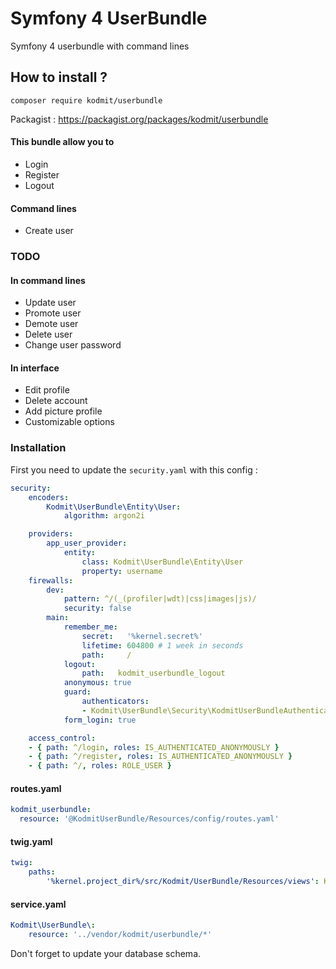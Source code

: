# Symfony 4 UserBundle
Symfony 4 userbundle with command lines

## How to install ?
`composer require kodmit/userbundle`
  
 
Packagist : https://packagist.org/packages/kodmit/userbundle  
  
  
#### This bundle allow you to
- Login
- Register
- Logout

#### Command lines
- Create user
  
  
### TODO
#### In command lines 
- Update user
- Promote user
- Demote user 
- Delete user
- Change user password
  
#### In interface 
- Edit profile
- Delete account
- Add picture profile
- Customizable options

### Installation
  
First you need to update the `security.yaml` with this config :
  
``` yaml
security:
    encoders:
        Kodmit\UserBundle\Entity\User:
            algorithm: argon2i

    providers:
        app_user_provider:
            entity:
                class: Kodmit\UserBundle\Entity\User
                property: username
    firewalls:
        dev:
            pattern: ^/(_(profiler|wdt)|css|images|js)/
            security: false
        main:
            remember_me:
                secret:   '%kernel.secret%'
                lifetime: 604800 # 1 week in seconds
                path:     /
            logout:
                path:   kodmit_userbundle_logout
            anonymous: true
            guard:
                authenticators:
                - Kodmit\UserBundle\Security\KodmitUserBundleAuthenticator
            form_login: true

    access_control:
    - { path: ^/login, roles: IS_AUTHENTICATED_ANONYMOUSLY }
    - { path: ^/register, roles: IS_AUTHENTICATED_ANONYMOUSLY }
    - { path: ^/, roles: ROLE_USER }

```

#### routes.yaml

``` yaml
kodmit_userbundle:
  resource: '@KodmitUserBundle/Resources/config/routes.yaml'
```

#### twig.yaml

``` yaml
twig:
    paths:
        '%kernel.project_dir%/src/Kodmit/UserBundle/Resources/views': KodmitUserBundle
```
  
#### service.yaml

``` yaml
Kodmit\UserBundle\:
    resource: '../vendor/kodmit/userbundle/*'
```

Don't forget to update your database schema.
